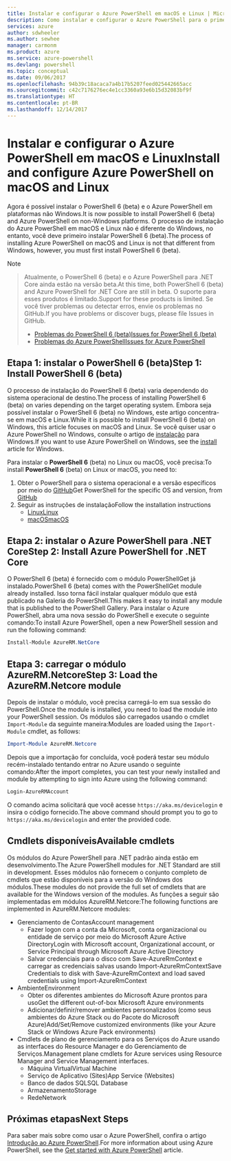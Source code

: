 ```yaml
---
title: Instalar e configurar o Azure PowerShell em macOS e Linux | Microsoft Docs
description: Como instalar e configurar o Azure PowerShell para o primeiro uso em macOS e Linux.
services: azure
author: sdwheeler
ms.author: sewhee
manager: carmonm
ms.product: azure
ms.service: azure-powershell
ms.devlang: powershell
ms.topic: conceptual
ms.date: 09/06/2017
ms.openlocfilehash: 94b39c18acaca7a4b17b5207feed025442665acc
ms.sourcegitcommit: c42c7176276ec4e1cc3360a93e6b15d32083bf9f
ms.translationtype: HT
ms.contentlocale: pt-BR
ms.lasthandoff: 12/14/2017
---
```

# <a name="install-and-configure-azure-powershell-on-macos-and-linux"></a><span data-ttu-id="47080-103">Instalar e configurar o Azure PowerShell em macOS e Linux</span><span class="sxs-lookup"><span data-stu-id="47080-103">Install and configure Azure PowerShell on macOS and Linux</span></span>

<span data-ttu-id="47080-104">Agora é possível instalar o PowerShell 6 (beta) e o Azure PowerShell em plataformas não Windows.</span><span class="sxs-lookup"><span data-stu-id="47080-104">It is now possible to install PowerShell 6 (beta) and Azure PowerShell on non-Windows platforms.</span></span>
<span data-ttu-id="47080-105">O processo de instalação do Azure PowerShell em macOS e Linux não é diferente do Windows, no entanto, você deve primeiro instalar PowerShell 6 (beta).</span><span class="sxs-lookup"><span data-stu-id="47080-105">The process of installing Azure PowerShell on macOS and Linux is not that different from Windows, however, you must first install PowerShell 6 (beta).</span></span>

> [!NOTE]

> <span data-ttu-id="47080-106">Atualmente, o PowerShell 6 (beta) e o Azure PowerShell para .NET Core ainda estão na versão beta.</span><span class="sxs-lookup"><span data-stu-id="47080-106">At this time, both PowerShell 6 (beta) and Azure PowerShell for .NET Core are still in beta.</span></span>
> <span data-ttu-id="47080-107">O suporte para esses produtos é limitado.</span><span class="sxs-lookup"><span data-stu-id="47080-107">Support for these products is limited.</span></span> <span data-ttu-id="47080-108">Se você tiver problemas ou detectar erros, envie os problemas no GitHub.</span><span class="sxs-lookup"><span data-stu-id="47080-108">If you have problems or discover bugs, please file Issues in GitHub.</span></span>
>
> * [<span data-ttu-id="47080-109">Problemas do PowerShell 6 (beta)</span><span class="sxs-lookup"><span data-stu-id="47080-109">Issues for PowerShell 6 (beta)</span></span>](https://github.com/PowerShell/PowerShell/issues)
> * [<span data-ttu-id="47080-110">Problemas do Azure PowerShell</span><span class="sxs-lookup"><span data-stu-id="47080-110">Issues for Azure PowerShell</span></span>](https://github.com/azure/azure-docs-powershell/issues)

## <a name="step-1-install-powershell-6-beta"></a><span data-ttu-id="47080-111">Etapa 1: instalar o PowerShell 6 (beta)</span><span class="sxs-lookup"><span data-stu-id="47080-111">Step 1: Install PowerShell 6 (beta)</span></span>

<span data-ttu-id="47080-112">O processo de instalação do PowerShell 6 (beta) varia dependendo do sistema operacional de destino.</span><span class="sxs-lookup"><span data-stu-id="47080-112">The process of installing PowerShell 6 (beta) on varies depending on the target operating system.</span></span>
<span data-ttu-id="47080-113">Embora seja possível instalar o PowerShell 6 (beta) no Windows, este artigo concentra-se em macOS e Linux.</span><span class="sxs-lookup"><span data-stu-id="47080-113">While it is possible to install PowerShell 6 (beta) on Windows, this article focuses on macOS and Linux.</span></span> <span data-ttu-id="47080-114">Se você quiser usar o Azure PowerShell no Windows, consulte o artigo de [instalação](./install-azurerm-ps.md) para Windows.</span><span class="sxs-lookup"><span data-stu-id="47080-114">If you want to use Azure PowerShell on Windows, see the [install](./install-azurerm-ps.md) article for Windows.</span></span>

<span data-ttu-id="47080-115">Para instalar o **PowerShell 6** (beta) no Linux ou macOS, você precisa:</span><span class="sxs-lookup"><span data-stu-id="47080-115">To install **PowerShell 6** (beta) on Linux or macOS, you need to:</span></span>

1. <span data-ttu-id="47080-116">Obter o PowerShell para o sistema operacional e a versão específicos por meio do [GitHub](https://github.com/powershell/powershell#get-powershell)</span><span class="sxs-lookup"><span data-stu-id="47080-116">Get PowerShell for the specific OS and version, from [GitHub](https://github.com/powershell/powershell#get-powershell)</span></span>
2. <span data-ttu-id="47080-117">Seguir as instruções de instalação</span><span class="sxs-lookup"><span data-stu-id="47080-117">Follow the installation instructions</span></span>
   - [<span data-ttu-id="47080-118">Linux</span><span class="sxs-lookup"><span data-stu-id="47080-118">Linux</span></span>](https://github.com/PowerShell/PowerShell/blob/master/docs/installation/linux.md)
   - [<span data-ttu-id="47080-119">macOS</span><span class="sxs-lookup"><span data-stu-id="47080-119">macOS</span></span>](https://github.com/PowerShell/PowerShell/blob/master/docs/installation/linux.md#macos-1012)

## <a name="step-2-install-azure-powershell-for-net-core"></a><span data-ttu-id="47080-120">Etapa 2: instalar o Azure PowerShell para .NET Core</span><span class="sxs-lookup"><span data-stu-id="47080-120">Step 2: Install Azure PowerShell for .NET Core</span></span>

<span data-ttu-id="47080-121">O PowerShell 6 (beta) é fornecido com o módulo PowerShellGet já instalado.</span><span class="sxs-lookup"><span data-stu-id="47080-121">PowerShell 6 (beta) comes with the PowerShellGet module already installed.</span></span> <span data-ttu-id="47080-122">Isso torna fácil instalar qualquer módulo que está publicado na Galeria do PowerShell.</span><span class="sxs-lookup"><span data-stu-id="47080-122">This makes it easy to install any module that is published to the PowerShell Gallery.</span></span> <span data-ttu-id="47080-123">Para instalar o Azure PowerShell, abra uma nova sessão do PowerShell e execute o seguinte comando:</span><span class="sxs-lookup"><span data-stu-id="47080-123">To install Azure PowerShell, open a new PowerShell session and run the following command:</span></span>

```powershell
Install-Module AzureRM.NetCore
```

## <a name="step-3-load-the-azurermnetcore-module"></a><span data-ttu-id="47080-124">Etapa 3: carregar o módulo AzureRM.Netcore</span><span class="sxs-lookup"><span data-stu-id="47080-124">Step 3: Load the AzureRM.Netcore module</span></span>

<span data-ttu-id="47080-125">Depois de instalar o módulo, você precisa carregá-lo em sua sessão do PowerShell.</span><span class="sxs-lookup"><span data-stu-id="47080-125">Once the module is installed, you need to load the module into your PowerShell session.</span></span> <span data-ttu-id="47080-126">Os módulos são carregados usando o cmdlet `Import-Module` da seguinte maneira:</span><span class="sxs-lookup"><span data-stu-id="47080-126">Modules are loaded using the `Import-Module` cmdlet, as follows:</span></span>

```powershell
Import-Module AzureRM.Netcore
```

<span data-ttu-id="47080-127">Depois que a importação for concluída, você poderá testar seu módulo recém-instalado tentando entrar no Azure usando o seguinte comando:</span><span class="sxs-lookup"><span data-stu-id="47080-127">After the import completes, you can test your newly installed and module by attempting to sign into Azure using the following command:</span></span>

```powershell
Login-AzureRMAccount
```

<span data-ttu-id="47080-128">O comando acima solicitará que você acesse `https://aka.ms/devicelogin` e insira o código fornecido.</span><span class="sxs-lookup"><span data-stu-id="47080-128">The above command should prompt you to go to `https://aka.ms/devicelogin` and enter the provided code.</span></span>

## <a name="available-cmdlets"></a><span data-ttu-id="47080-129">Cmdlets disponíveis</span><span class="sxs-lookup"><span data-stu-id="47080-129">Available cmdlets</span></span>

<span data-ttu-id="47080-130">Os módulos do Azure PowerShell para .NET padrão ainda estão em desenvolvimento.</span><span class="sxs-lookup"><span data-stu-id="47080-130">The Azure PowerShell modules for .NET Standard are still in development.</span></span> <span data-ttu-id="47080-131">Esses módulos não fornecem o conjunto completo de cmdlets que estão disponíveis para a versão do Windows dos módulos.</span><span class="sxs-lookup"><span data-stu-id="47080-131">These modules do not provide the full set of cmdlets that are available for the Windows version of the modules.</span></span> <span data-ttu-id="47080-132">As funções a seguir são implementadas em módulos AzureRM.Netcore:</span><span class="sxs-lookup"><span data-stu-id="47080-132">The following functions are implemented in AzureRM.Netcore modules:</span></span>

* <span data-ttu-id="47080-133">Gerenciamento de Contas</span><span class="sxs-lookup"><span data-stu-id="47080-133">Account management</span></span>
  - <span data-ttu-id="47080-134">Fazer logon com a conta da Microsoft, conta organizacional ou entidade de serviço por meio do Microsoft Azure Active Directory</span><span class="sxs-lookup"><span data-stu-id="47080-134">Login with Microsoft account, Organizational account, or Service Principal through Microsoft Azure Active Directory</span></span>
  - <span data-ttu-id="47080-135">Salvar credenciais para o disco com Save-AzureRmContext e carregar as credenciais salvas usando Import-AzureRmContext</span><span class="sxs-lookup"><span data-stu-id="47080-135">Save Credentials to disk with Save-AzureRmContext and load saved credentials using Import-AzureRmContext</span></span>
* <span data-ttu-id="47080-136">Ambiente</span><span class="sxs-lookup"><span data-stu-id="47080-136">Environment</span></span>
  - <span data-ttu-id="47080-137">Obter os diferentes ambientes do Microsoft Azure prontos para uso</span><span class="sxs-lookup"><span data-stu-id="47080-137">Get the different out-of-box Microsoft Azure environments</span></span>
  - <span data-ttu-id="47080-138">Adicionar/definir/remover ambientes personalizados (como seus ambientes do Azure Stack ou do Pacote do Microsoft Azure)</span><span class="sxs-lookup"><span data-stu-id="47080-138">Add/Set/Remove customized environments (like your Azure Stack or Windows Azure Pack environments)</span></span>
* <span data-ttu-id="47080-139">Cmdlets de plano de gerenciamento para os Serviços do Azure usando as interfaces do Resource Manager e do Gerenciamento de Serviços.</span><span class="sxs-lookup"><span data-stu-id="47080-139">Management plane cmdlets for Azure services using Resource Manager and Service Management interfaces.</span></span>
  - <span data-ttu-id="47080-140">Máquina Virtual</span><span class="sxs-lookup"><span data-stu-id="47080-140">Virtual Machine</span></span>
  - <span data-ttu-id="47080-141">Serviço de Aplicativo (Sites)</span><span class="sxs-lookup"><span data-stu-id="47080-141">App Service (Websites)</span></span>
  - <span data-ttu-id="47080-142">Banco de dados SQL</span><span class="sxs-lookup"><span data-stu-id="47080-142">SQL Database</span></span>
  - <span data-ttu-id="47080-143">Armazenamento</span><span class="sxs-lookup"><span data-stu-id="47080-143">Storage</span></span>
  - <span data-ttu-id="47080-144">Rede</span><span class="sxs-lookup"><span data-stu-id="47080-144">Network</span></span>

## <a name="next-steps"></a><span data-ttu-id="47080-145">Próximas etapas</span><span class="sxs-lookup"><span data-stu-id="47080-145">Next Steps</span></span>

<span data-ttu-id="47080-146">Para saber mais sobre como usar o Azure PowerShell, confira o artigo [Introdução ao Azure PowerShell](get-started-azureps.md).</span><span class="sxs-lookup"><span data-stu-id="47080-146">For more information about using Azure PowerShell, see the [Get started with Azure PowerShell](get-started-azureps.md) article.</span></span>
